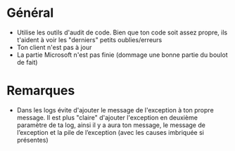 # Général
- Utilise les outils d'audit de code. Bien que ton code soit assez propre, ils t'aident à voir les "derniers" petits oublies/erreurs
- Ton client n'est pas à jour
- La partie Microsoft n'est pas finie (dommage une bonne partie du boulot de fait)

# Remarques
- Dans les logs évite d'ajouter le message de l'exception à ton propre message. Il est plus "claire" d'ajouter l'exception en deuxième paramètre de ta log, ainsi il y a aura ton message, le message de l’exception et la pile de l’exception (avec les causes imbriquée si présentes)
